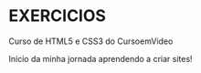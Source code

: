 # EXERCICIOS
Curso de HTML5 e CSS3 do CursoemVideo

Início da minha jornada aprendendo a criar sites!

 
